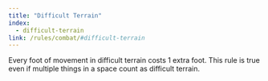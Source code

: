 ```yaml
---
title: "Difficult Terrain"
index:
  - difficult-terrain
link: /rules/combat/#difficult-terrain
---
```

Every foot of movement in difficult terrain costs 1 extra foot. This rule is true even if multiple things in a space count as difficult terrain.
